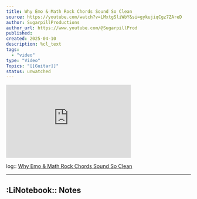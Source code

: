 ```yaml
---
title: Why Emo & Math Rock Chords Sound So Clean
source: https://youtube.com/watch?v=LMxtgSliWbY&si=gykujiqCgz7ZAreD
author: SugarpillProductions
author_url: https://www.youtube.com/@SugarpillProd
published:
created: 2025-04-10
description: %cl_text
tags:
  - "video"
type: "Video"
Topics: "[[Guitar]]"
status: unwatched
---
```


<iframe width="340" height="200" src="https://www.youtube.com/embed/LMxtgSliWbY?feature=oembed" frameborder="0" allow="accelerometer; autoplay; clipboard-write; encrypted-media; gyroscope; picture-in-picture; web-share" referrerpolicy="strict-origin-when-cross-origin" allowfullscreen title="Why Emo &amp; Math Rock Chords Sound So Clean"></iframe>

log:: [Why Emo & Math Rock Chords Sound So Clean](https://youtube.com/watch?v=LMxtgSliWbY&si=gykujiqCgz7ZAreD)

---

## :LiNotebook:: Notes


